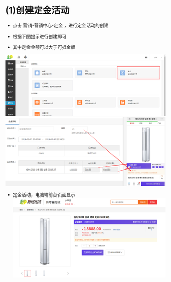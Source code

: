 # (1)创建定金活动

*   点击 营销-营销中心-定金 ，进行定金活动的创建

*   根据下图提示进行创建即可

*   其中定金金额可以大于可抵金额

![](images/d1.jpg)
![](images/d2.jpg)
* 定金活动，电脑端前台页面显示
![](images/d3.jpg)

